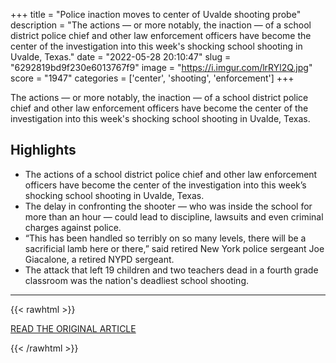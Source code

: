 +++
title = "Police inaction moves to center of Uvalde shooting probe"
description = "The actions — or more notably, the inaction — of a school district police chief and other law enforcement officers have become the center of the investigation into this week's shocking school shooting in Uvalde, Texas."
date = "2022-05-28 20:10:47"
slug = "6292819bd9f230e6013767f9"
image = "https://i.imgur.com/lrRYl2Q.jpg"
score = "1947"
categories = ['center', 'shooting', 'enforcement']
+++

The actions — or more notably, the inaction — of a school district police chief and other law enforcement officers have become the center of the investigation into this week's shocking school shooting in Uvalde, Texas.

## Highlights

- The actions of a school district police chief and other law enforcement officers have become the center of the investigation into this week’s shocking school shooting in Uvalde, Texas.
- The delay in confronting the shooter — who was inside the school for more than an hour — could lead to discipline, lawsuits and even criminal charges against police.
- “This has been handled so terribly on so many levels, there will be a sacrificial lamb here or there,” said retired New York police sergeant Joe Giacalone, a retired NYPD sergeant.
- The attack that left 19 children and two teachers dead in a fourth grade classroom was the nation's deadliest school shooting.

---

{{< rawhtml >}}
  <p class="article-category">
    <a target="_blank" href="https://apnews.com/article/uvalde-school-shooting-police-184334fed299bad71e257b585f7790ea">READ THE ORIGINAL ARTICLE</a>
  </p>
{{< /rawhtml >}}
